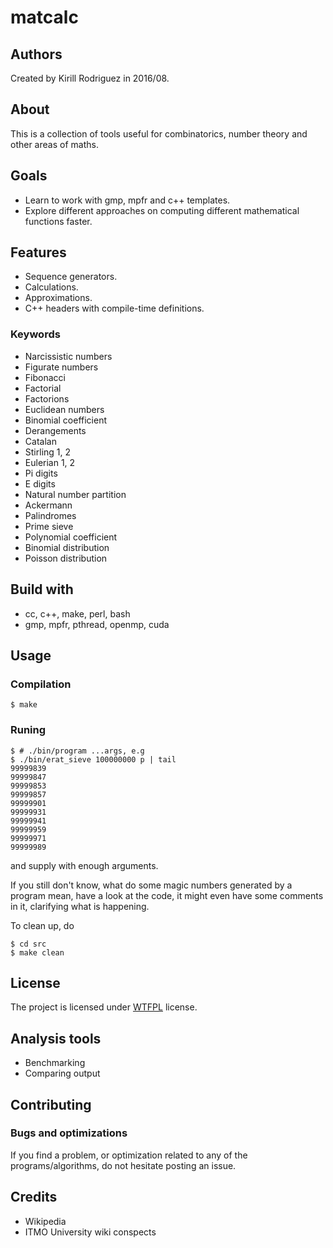 # matcalc

## Authors

Created by Kirill Rodriguez in 2016/08.

## About

This is a collection of tools useful for combinatorics, number theory and other areas of maths.

## Goals

* Learn to work with gmp, mpfr and c++ templates.
* Explore different approaches on computing different mathematical functions faster.

## Features

* Sequence generators.
* Calculations.
* Approximations.
* C++ headers with compile-time definitions.

### Keywords

* Narcissistic numbers
* Figurate numbers
* Fibonacci
* Factorial
* Factorions
* Euclidean numbers
* Binomial coefficient
* Derangements
* Catalan
* Stirling 1, 2
* Eulerian 1, 2
* Pi digits
* E digits
* Natural number partition
* Ackermann
* Palindromes
* Prime sieve
* Polynomial coefficient
* Binomial distribution
* Poisson distribution

## Build with

* cc, c++, make, perl, bash
* gmp, mpfr, pthread, openmp, cuda

## Usage

### Compilation

	$ make
	
### Runing

	$ # ./bin/program ...args, e.g
	$ ./bin/erat_sieve 100000000 p | tail
 	99999839
	99999847
	99999853
	99999857
	99999901
	99999931
	99999941
	99999959
	99999971
	99999989
	
and supply with enough arguments.

If you still don't know, what do some magic numbers generated by a program mean, have a look at the code, it might even have some comments in it, clarifying what is happening.

To clean up, do

	$ cd src
	$ make clean

## License

The project is licensed under [WTFPL](./LICENSE) license.

## Analysis tools

* Benchmarking
* Comparing output

## Contributing

### Bugs and optimizations

If you find a problem, or optimization related to any of the programs/algorithms, do not hesitate posting an issue.

## Credits

* Wikipedia
* ITMO University wiki conspects
